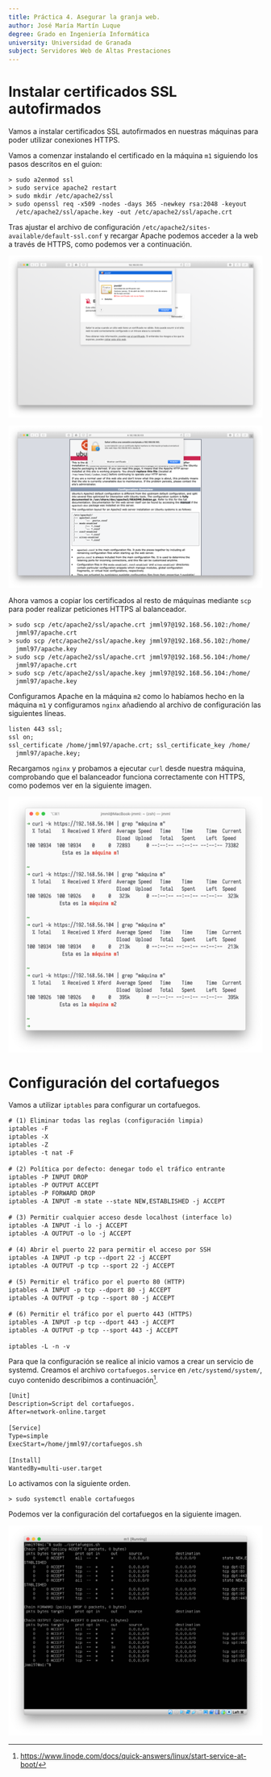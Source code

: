 ```yaml
---
title: Práctica 4. Asegurar la granja web.
author: José María Martín Luque
degree: Grado en Ingeniería Informática
university: Universidad de Granada
subject: Servidores Web de Altas Prestaciones
---
```


# Instalar certificados SSL autofirmados

Vamos a instalar certificados SSL autofirmados en nuestras máquinas para poder utilizar conexiones HTTPS.

Vamos a comenzar instalando el certificado en la máquina `m1` siguiendo los pasos descritos en el guion:

```
> sudo a2enmod ssl
> sudo service apache2 restart
> sudo mkdir /etc/apache2/ssl
> sudo openssl req -x509 -nodes -days 365 -newkey rsa:2048 -keyout 
  /etc/apache2/ssl/apache.key -out /etc/apache2/ssl/apache.crt
```

Tras ajustar el archivo de configuración `/etc/apache2/sites-available/default-ssl.conf` y recargar Apache podemos acceder a la web a través de HTTPS, como podemos ver a continuación.

![El navegador nos avisa de que el certificado no es fiable porque es autofirmado](img/swap.p4.cert-autofirmado.png)

![Pero podemos acceder igualmente y la conexión estará cifrada](img/swap.p4.m1-https.png)

Ahora vamos a copiar los certificados al resto de máquinas mediante `scp` para poder realizar peticiones HTTPS al balanceador.

```
> sudo scp /etc/apache2/ssl/apache.crt jmml97@192.168.56.102:/home/
  jmml97/apache.crt
> sudo scp /etc/apache2/ssl/apache.key jmml97@192.168.56.102:/home/
  jmml97/apache.key
> sudo scp /etc/apache2/ssl/apache.crt jmml97@192.168.56.104:/home/
  jmml97/apache.crt
> sudo scp /etc/apache2/ssl/apache.key jmml97@192.168.56.104:/home/
  jmml97/apache.key
```

Configuramos Apache en la máquina `m2` como lo habíamos hecho en la máquina `m1` y configuramos `nginx` añadiendo al archivo de configuración las siguientes líneas.

```
listen 443 ssl;
ssl on;
ssl_certificate /home/jmml97/apache.crt; ssl_certificate_key /home/
  jmml97/apache.key;
```

Recargamos `nginx` y probamos a ejecutar `curl` desde nuestra máquina, comprobando que el balanceador funciona correctamente con HTTPS, como podemos ver en la siguiente imagen.

![Peticiones al balanceador con HTTPS](img/swap.p4.curl-nginx-https.png)

# Configuración del cortafuegos

Vamos a utilizar `iptables` para configurar un cortafuegos.

```
# (1) Eliminar todas las reglas (configuración limpia) 
iptables -F
iptables -X
iptables -Z
iptables -t nat -F

# (2) Política por defecto: denegar todo el tráfico entrante 
iptables -P INPUT DROP
iptables -P OUTPUT ACCEPT
iptables -P FORWARD DROP
iptables -A INPUT -m state --state NEW,ESTABLISHED -j ACCEPT

# (3) Permitir cualquier acceso desde localhost (interface lo) 
iptables -A INPUT -i lo -j ACCEPT
iptables -A OUTPUT -o lo -j ACCEPT

# (4) Abrir el puerto 22 para permitir el acceso por SSH 
iptables -A INPUT -p tcp --dport 22 -j ACCEPT
iptables -A OUTPUT -p tcp --sport 22 -j ACCEPT

# (5) Permitir el tráfico por el puerto 80 (HTTP) 
iptables -A INPUT -p tcp --dport 80 -j ACCEPT 
iptables -A OUTPUT -p tcp --sport 80 -j ACCEPT

# (6) Permitir el tráfico por el puerto 443 (HTTPS) 
iptables -A INPUT -p tcp --dport 443 -j ACCEPT 
iptables -A OUTPUT -p tcp --sport 443 -j ACCEPT

iptables -L -n -v
```

Para que la configuración se realice al inicio vamos a crear un servicio de systemd.
Creamos el archivo `cortafuegos.service` en `/etc/systemd/system/`, cuyo contenido describimos a continuación[^1].

[^1]: https://www.linode.com/docs/quick-answers/linux/start-service-at-boot/

```
[Unit]
Description=Script del cortafuegos.
After=network-online.target

[Service]
Type=simple
ExecStart=/home/jmml97/cortafuegos.sh

[Install]
WantedBy=multi-user.target
```

Lo activamos con la siguiente orden.

```
> sudo systemctl enable cortafuegos
```

Podemos ver la configuración del cortafuegos en la siguiente imagen.

![Configuración del cortafuegos](img/swap.p4.script-cortafuegos.png)